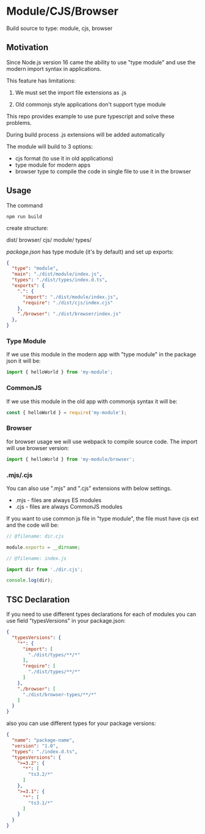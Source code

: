 # Module/CJS/Browser

Build source to type: module, cjs, browser

## Motivation

Since Node.js version 16 came the ability to use "type module" and use the modern import syntax in applications.

This feature has limitations:

1. We must set the import file extensions as .js

2. Old commonjs style applications don't support type module

This repo provides example to use pure typescript and solve these problems.

During build process .js extensions will be added automatically

The module will build to 3 options:

- cjs format (to use it in old applications)
- type module for modern apps
- browser type to compile the code in single file to use it in the browser

## Usage

The command

```shell
npm run build
```

create structure:

dist/
  browser/
  cjs/
  module/
  types/

*package.json* has type module (it's by default) and set up exports:

```json
{
  "type": "module",
  "main": "./dist/module/index.js",
  "types": "./dist/types/index.d.ts",
  "exports": {
    ".": {
      "import": "./dist/module/index.js",
      "require": "./dist/cjs/index.cjs"
    },
    "./browser": "./dist/browser/index.js"
  },
}
```

### Type Module

If we use this module in the modern app with "type module" in the package json it will be:

```js
import { helloWorld } from 'my-module';
```

### CommonJS

If we use this module in the old app with commonjs syntax it will be:

```js
const { helloWorld } = require('my-module');
```

### Browser

for browser usage we will use webpack to compile source code. The import will use browser version:

```js
import { helloWorld } from 'my-module/browser';
```

### .mjs/.cjs

You can also use ".mjs" and ".cjs" extensions with below settings.

- .mjs - files are always ES modules
- .cjs - files are always CommonJS modules

If you want to use common js file in "type module", the file must have cjs ext and the code will be:

```js
// @filename: dir.cjs

module.exports = __dirname;

// @filename: index.js

import dir from './dir.cjs';

console.log(dir);
```

## TSC Declaration

If you need to use different types declarations for each of modules you can use field "typesVersions" in your package.json:

```json
{
  "typesVersions": {
    "*": {
      "import": [
        "./dist/types/**/*"
      ],
      "require": [
        "./dist/types/**/*"
      ]
    },
    "./browser": [
      "./dist/browser-types/**/*"
    ]
  }
}
```

also you can use different types for your package versions:

```json
{
  "name": "package-name",
  "version": "1.0",
  "types": "./index.d.ts",
  "typesVersions": {
    ">=3.2": {
      "*": [
        "ts3.2/*"
      ]
    },
    ">=3.1": {
      "*": [
        "ts3.1/*"
      ]
    }
  }
}
```
